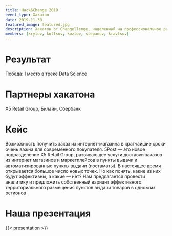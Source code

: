 ```yaml
---
title: Hack&Change 2019
event_type: Хакатон
date: 2019-11-30
featured_image: featured.jpg
description: Хакатон от Changellenge, нацеленный на профессиональное развитие участников
members: [krylov, kottsov, kozlov, stepanov, kravtsov]
---
```


# Результат

Победа: I место в треке Data Science

# Партнеры хакатона

X5 Retail Group, Билайн, Сбербанк

# Кейс

Возможность получить заказ из интернет-магазина в кратчайшие сроки очень важна для 
современного покупателя. 5Post — это новое подразделение X5 Retail Group, 
развивающее услуги доставки заказов из интернет магазинов и маркетплейсов в пункты 
выдачи и автоматизированные пункты выдачи (постаматы). В настоящее время 
открывается большое число новых точек. Но как понять, какие из них будут эффективны, 
а какие — нет? Нам предлагается провести аналитику и предложить собственный вариант 
эффективного территориального размещения пунктов выдачи товаров в одном из 
регионов

# Наша презентация

{{< presentation >}}